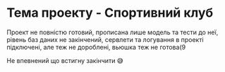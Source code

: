 # Тема проекту - Спортивний клуб

Проект не повністю готовий, прописана лише модель та тести до неї, рівень баз даних не закінчений, сервлети та логування в проекті підключені, але теж не дороблені, вьюшка теж не готова(9

Не впевнений що встигну закінчити 😅
